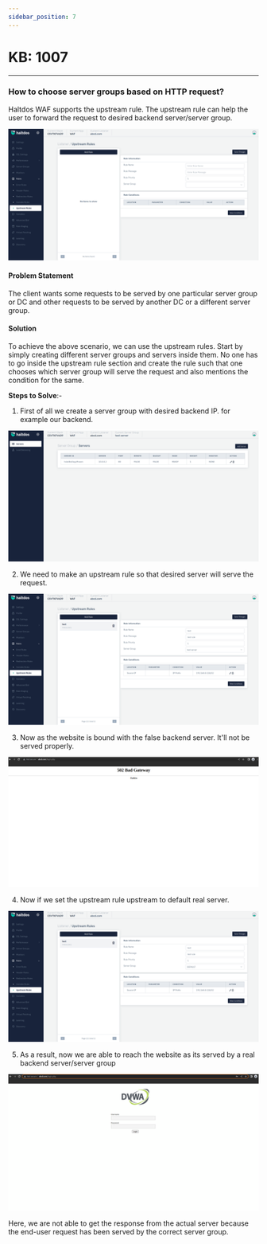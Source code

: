 ```yaml
---
sidebar_position: 7
---
```


# KB: 1007
----------

### **How to choose server groups based on HTTP request?**

Haltdos WAF supports the upstream rule. The upstream rule can help the user to forward the request to desired backend server/server group. 

![kb-1007](/img/waf/v7/kb/upstream_kb_1007_0.png)

#### **Problem Statement**

The client wants some requests to be served by one particular server group or DC and other requests to be served by another DC or a different server group.

#### **Solution**

To achieve the above scenario, we can use the upstream rules. Start by simply creating different server groups and servers inside them. No one has to go inside the upstream rule section and create the rule such that one chooses which server group will serve the request and also mentions the condition for the same.

**Steps to Solve**:-

1. First of all we create a server group with desired backend IP. for example our backend.

![kb-1007](/img/waf/v7/kb/servers_kb_1007_1.png)

2. We need to make an upstream rule so that desired server will serve the request.

![kb-1007](/img/waf/v7/kb/upstream_kb_1007_2.png)

3. Now as the website is bound with the false backend server. It'll not be served properly.

![kb-1007](/img/waf/v7/kb/bad_gateway_kb_1007_3.png)

4. Now if we set the upstream rule upstream to default real server.

![kb-1007](/img/waf/v7/kb/upstream_kb_1007_4.png)

5. As a result, now we are able to reach the website as its served by a real backend server/server group

![kb-1007](/img/waf/v7/kb/login_page_kb_1007_5.png)

Here, we are not able to get the response from the actual server because the end-user request has been served by the correct server group.